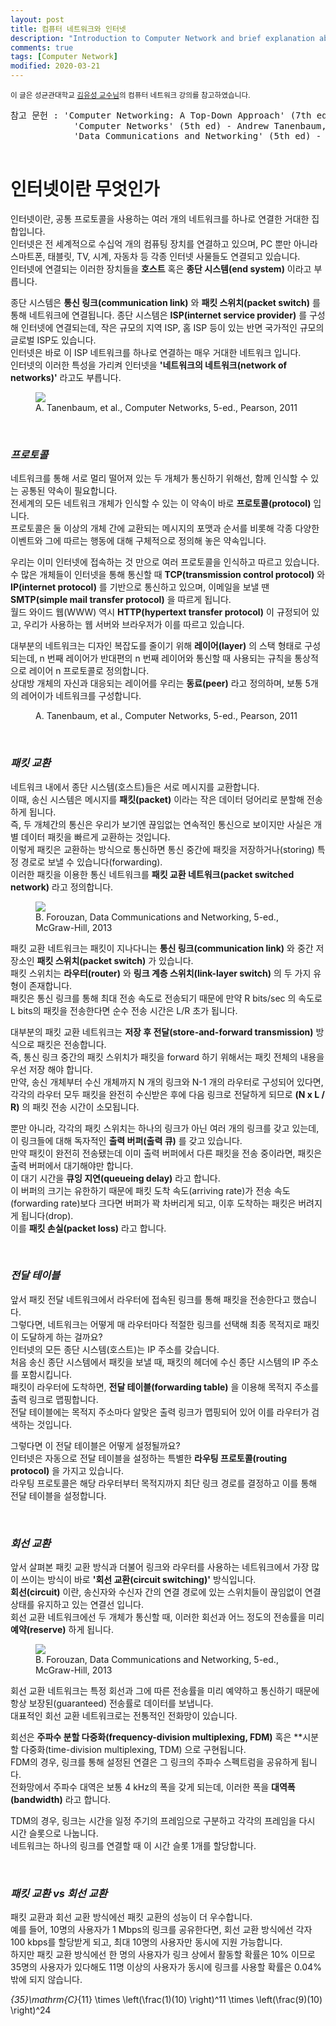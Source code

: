 ```yaml
---
layout: post
title: 컴퓨터 네트워크와 인터넷
description: "Introduction to Computer Network and brief explanation about Internet."
comments: true
tags: [Computer Network]
modified: 2020-03-21
---
```


<sup>이 글은 성균관대학교 [김유성 교수님](http://csi.skku.edu/yusungkim/)의 컴퓨터 네트워크 강의를 참고하였습니다.</sup>  
<pre>참고 문헌 : 'Computer Networking: A Top-Down Approach' (7th ed) - James Kurose, Keith Ross  
            'Computer Networks' (5th ed) - Andrew Tanenbaum, David Wetherall
            'Data Communications and Networking' (5th ed) - Behrouz A. Forouzan
            
</pre>  

# 인터넷이란 무엇인가

인터넷이란, 공통 프로토콜을 사용하는 여러 개의 네트워크를 하나로 연결한 거대한 집합입니다.  
인터넷은 전 세계적으로 수십억 개의 컴퓨팅 장치를 연결하고 있으며, PC 뿐만 아니라 스마트폰, 태블릿, TV,
시계, 자동차 등 각종 인터넷 사물들도 연결되고 있습니다.  
인터넷에 연결되는 이러한 장치들을 **호스트** 혹은 **종단 시스템(end system)** 이라고 부릅니다.  

종단 시스템은 **통신 링크(communication link)** 와 **패킷 스위치(packet switch)** 를 통해 네트워크에
연결됩니다. 종단 시스템은 **ISP(internet service provider)** 를 구성해 인터넷에 연결되는데, 
작은 규모의 지역 ISP, 홈 ISP 등이 있는 반면 국가적인 규모의 글로벌 ISP도 있습니다.  
인터넷은 바로 이 ISP 네트워크를 하나로 연결하는 매우 거대한 네트워크 입니다.  
인터넷의 이러한 특성을 가리켜 인터넷을 **'네트워크의 네트워크(network of networks)'** 라고도 부릅니다.  

<figure>
    <img src="/images/CN_internet_layout.png">
    <figcaption>A. Tanenbaum, et al., Computer Networks, 5-ed., Pearson, 2011</figcaption>
</figure>

<br>

### *프로토콜*

네트워크를 통해 서로 멀리 떨어져 있는 두 개체가 통신하기 위해선, 함께 인식할 수 있는 공통된 약속이 필요합니다.  
전세계의 모든 네트워크 개체가 인식할 수 있는 이 약속이 바로 **프로토콜(protocol)** 입니다.  
프로토콜은 둘 이상의 개체 간에 교환되는 메시지의 포맷과 순서를 비롯해 각종 다양한 이벤트와 그에 따르는 
행동에 대해 구체적으로 정의해 놓은 약속입니다.  

우리는 이미 인터넷에 접속하는 것 만으로 여러 프로토콜을 인식하고 따르고 있습니다.  
수 많은 개체들이 인터넷을 통해 통신할 때 **TCP(transmission control protocol)** 와 **IP(internet protocol)** 를
기반으로 통신하고 있으며, 이메일을 보낼 땐 **SMTP(simple mail transfer protocol)** 을 따르게 됩니다.  
월드 와이드 웹(WWW) 역시 **HTTP(hypertext transfer protocol)** 이 규정되어 있고, 우리가 사용하는 웹
서버와 브라우저가 이를 따르고 있습니다.  

대부분의 네트워크는 디자인 복잡도를 줄이기 위해 **레이어(layer)** 의 스택 형태로 구성되는데, n 번째 레이어가
반대편의 n 번째 레이어와 통신할 때 사용되는 규칙을 통상적으로 레이어 n 프로토콜로 정의합니다.  
상대방 개체의 자신과 대응되는 레이어를 우리는 **동료(peer)** 라고 정의하며, 보통 5개의 레어이가 네트워크를
구성합니다.  

<figure>
    <img src="/images/CN_layer.png" alt="">
    <figcaption>A. Tanenbaum, et al., Computer Networks, 5-ed., Pearson, 2011</figcaption>
</figure>

<br>

### *패킷 교환*

네트워크 내에서 종단 시스템(호스트)들은 서로 메시지를 교환합니다.  
이때, 송신 시스템은 메시지를 **패킷(packet)** 이라는 작은 데이터 덩어리로 분할해 전송하게 됩니다.  
즉, 두 개체간의 통신은 우리가 보기엔 끊임없는 연속적인 통신으로 보이지만 사실은 개별 데이터 패킷을 빠르게
교환하는 것입니다.  
이렇게 패킷은 교환하는 방식으로 통신하면 통신 중간에 패킷을 저장하거나(storing) 특정 경로로 보낼 수 있습니다(forwarding).  
이러한 패킷을 이용한 통신 네트워크를 **패킷 교환 네트워크(packet switched network)** 라고 정의합니다.  

<figure>
    <img src="/images/CN_packet_switch.png">
    <figcaption>B. Forouzan, Data Communications and Networking, 5-ed., McGraw-Hill, 2013</figcaption>
</figure>

패킷 교환 네트워크는 패킷이 지나다니는 **통신 링크(communication link)** 와 중간 저장소인 **패킷 스위치(packet switch)** 가
있습니다.  
패킷 스위치는 **라우터(router)** 와 **링크 계층 스위치(link-layer switch)** 의 두 가지 유형이 존재합니다.  
패킷은 통신 링크를 통해 최대 전송 속도로 전송되기 때문에 만약 R bits/sec 의 속도로 L bits의 패킷을 전송한다면
순수 전송 시간은 L/R 초가 됩니다.  

대부분의 패킷 교환 네트워크는 **저장 후 전달(store-and-forward transmission)** 방식으로 패킷은 전송합니다.  
즉, 통신 링크 중간의 패킷 스위치가 패킷을 forward 하기 위해서는 패킷 전체의 내용을 우선 저장 해야 합니다.  
만약, 송신 개체부터 수신 개체까지 N 개의 링크와 N-1 개의 라우터로 구성되어 있다면, 각각의 라우터 모두
패킷을 완전히 수신받은 후에 다음 링크로 전달하게 되므로 **(N x L / R)** 의 패킷 전송 시간이 소모됩니다.  

뿐만 아니라, 각각의 패킷 스위치는 하나의 링크가 아닌 여러 개의 링크를 갖고 있는데, 이 링크들에 대해 독자적인
**출력 버퍼(출력 큐)** 를 갖고 있습니다.  
만약 패킷이 완전히 전송됐는데 이미 출력 버퍼에서 다른 패킷을 전송 중이라면, 패킷은 출력 버퍼에서 대기해야만 합니다.  
이 대기 시간을 **큐잉 지연(queueing delay)** 라고 합니다.  
이 버퍼의 크기는 유한하기 때문에 패킷 도착 속도(arriving rate)가 전송 속도(forwarding rate)보다 크다면
버퍼가 꽉 차버리게 되고, 이후 도착하는 패킷은 버려지게 됩니다(drop).  
이를 **패킷 손실(packet loss)** 라고 합니다.

<br>

### *전달 테이블*

앞서 패킷 전달 네트워크에서 라우터에 접속된 링크를 통해 패킷을 전송한다고 했습니다.  
그렇다면, 네트워크는 어떻게 매 라우터마다 적절한 링크를 선택해 최종 목적지로 패킷이 도달하게 하는 걸까요?  
인터넷의 모든 종단 시스템(호스트)는 IP 주소를 갖습니다.  
처음 송신 종단 시스템에서 패킷을 보낼 때, 패킷의 헤더에 수신 종단 시스템의 IP 주소를 포함시킵니다.  
패킷이 라우터에 도착하면, **전달 테이블(forwarding table)** 을 이용해 목적지 주소를 출력 링크로 맵핑합니다.  
전달 테이블에는 목적지 주소마다 알맞은 출력 링크가 맵핑되어 있어 이를 라우터가 검색하는 것입니다.  

그렇다면 이 전달 테이블은 어떻게 설정될까요?  
인터넷은 자동으로 전달 테이블을 설정하는 특별한 **라우팅 프로토콜(routing protocol)** 을 가지고 있습니다.  
라우팅 프로토콜은 해당 라우터부터 목적지까지 최단 링크 경로를 결정하고 이를 통해 전달 테이블을 설정합니다.

<br>

### *회선 교환*

앞서 살펴본 패킷 교환 방식과 더불어 링크와 라우터를 사용하는 네트워크에서 가장 많이 쓰이는 방식이 바로
**'회선 교환(circuit switching)'** 방식입니다.  
**회선(circuit)** 이란, 송신자와 수신자 간의 연결 경로에 있는 스위치들이 끊임없이 연결 상태를 유지하고 있는
연결선 입니다.  
회선 교환 네트워크에선 두 개체가 통신할 때, 이러한 회선과 어느 정도의 전송률을 미리 **예약(reserve)** 하게 됩니다.  

<figure>
    <img src="/images/CN_circuit_switch.png">
    <figcaption>B. Forouzan, Data Communications and Networking, 5-ed., McGraw-Hill, 2013</figcaption>
</figure>

회선 교환 네트워크는 특정 회선과 그에 따른 전송률을 미리 예약하고 통신하기 때문에 항상 보장된(guaranteed)
전송률로 데이터를 보냅니다.  
대표적인 회선 교환 네트워크로는 전통적인 전화망이 있습니다.  

회선은 **주파수 분할 다중화(frequency-division multiplexing, FDM)** 혹은 **시분할 다중화(time-division multiplexing, TDM)
으로 구현됩니다.  
FDM의 경우, 링크를 통해 설정된 연결은 그 링크의 주파수 스펙트럼을 공유하게 됩니다.  
전화망에서 주파수 대역은 보통 4 kHz의 폭을 갖게 되는데, 이러한 폭을 **대역폭(bandwidth)** 라고 합니다.  

TDM의 경우, 링크는 시간을 일정 주기의 프레임으로 구분하고 각각의 프레임을 다시 시간 슬롯으로 나눕니다.  
네트워크는 하나의 링크를 연결할 때 이 시간 슬롯 1개를 할당합니다.

<br>

### *패킷 교환 vs 회선 교환*

패킷 교환과 회선 교환 방식에선 패킷 교환의 성능이 더 우수합니다.  
예를 들어, 10명의 사용자가 1 Mbps의 링크를 공유한다면, 회선 교환 방식에선 각자 100 kbps를 할당받게 되고,
최대 10명의 사용자만 동시에 지원 가능합니다.  
하지만 패킷 교환 방식에선 한 명의 사용자가 링크 상에서 활동할 확률은 10% 이므로 35명의 사용자가 있다해도
11명 이상의 사용자가 동시에 링크를 사용할 확률은 0.04% 밖에 되지 않습니다.  

<math>_{35}\mathrm{C}_{11} \times \left(\frac(1)(10) \right)^11 \times \left(\frac(9)(10) \right)^24</math>